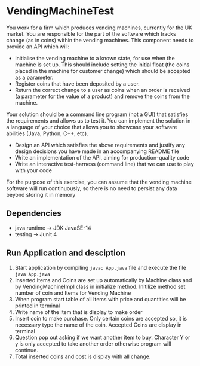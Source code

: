 # VendingMachineTest
  You work for a firm which produces vending machines, currently for the UK
  market. You are responsible for the part of the software which tracks change (as in
  coins) within the vending machines.
  This component needs to provide an API which will:
  
  * Initialise the vending machine to a known state, for use when the machine is set up. This should include setting the initial float (the coins placed in the
  machine for customer change) which should be accepted as a parameter.
  * Register coins that have been deposited by a user.
  * Return the correct change to a user as coins when an order is received (a parameter for the value of a product) and remove the coins from the
    machine.
    
  Your solution should be a command line program (not a GUI) that satisfies the
  requirements and allows us to test it.
  You can implement the solution in a language of your choice that allows you to
  showcase your software abilities (Java, Python, C++, etc).
  
  * Design an API which satisfies the above requirements and justify any design decisions you have made in an accompanying README file
  * Write an implementation of the API, aiming for production-quality code
  * Write an interactive test-harness (command line) that we can use to play with your code
    
  For the purpose of this exercise, you can assume that the vending machine
  software will run continuously, so there is no need to persist any data beyond
  storing it in memory

## Dependencies ##

  * java runtime -> JDK JavaSE-14
  * testing -> Junit 4
  
## Run Application and desciption ##

  1. Start application by compiling `javac App.java` file and execute the file `java App.java`
  2. Inserted Items and Coins are set up automatically by Machine class and by VendingMachineImpl class in initialize method. Initilize method set number
    of coin and Items for Vending Machine
  3. When program start table of all Items with price and quantities will be printed in terminal
  4. Write name of the Item that is display to make order
  5. Insert coin to make purchase. Only certain coins are accepted so, it is necessary type the name of the coin. Accepted Coins are display in terminal
  6. Question pop out asking if we want another item to buy. Character Y or y is only accepted to take another order otherwise program will continue.
  7. Total inserted coins and cost is  display with all change.
  
  
  

